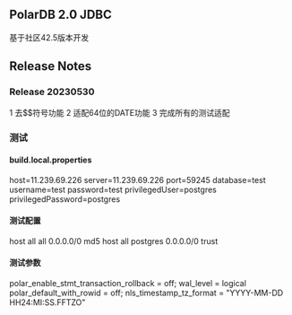 ## PolarDB 2.0 JDBC
基于社区42.5版本开发

## Release Notes
### Release 20230530
1 去$$符号功能
2 适配64位的DATE功能
3 完成所有的测试适配

### 测试
#### build.local.properties
host=11.239.69.226
server=11.239.69.226
port=59245
database=test
username=test
password=test
privilegedUser=postgres
privilegedPassword=postgres

#### 测试配置
host    all             all             0.0.0.0/0               md5
host    all             postgres        0.0.0.0/0               trust

#### 测试参数
polar_enable_stmt_transaction_rollback = off;
wal_level = logical
polar_default_with_rowid = off;
nls_timestamp_tz_format = "YYYY-MM-DD HH24:MI:SS.FFTZO"

